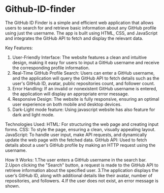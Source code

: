 # Github-ID-finder
The GitHub ID Finder is a simple and efficient web application that allows users to search for and retrieve basic information about any GitHub profile using just the username. The app is built using HTML, CSS, and JavaScript and integrates the GitHub API to fetch and display the relevant data.

Key Features:
1. User-Friendly Interface: The website features a clean and intuitive design, making it easy for users to input a GitHub username and receive the corresponding profile information.
2. Real-Time GitHub Profile Search: Users can enter a GitHub username, and the application will query the GitHub API to fetch details such as the user's GitHub ID, avatar, public repositories count, and follower count.
3. Error Handling: If an invalid or nonexistent GitHub username is entered, the application will display an appropriate error message.
4. Responsive Design: The website is fully responsive, ensuring an optimal user experience on both mobile and desktop devices.
5. Dark-Light mode feature: Using javascript website has also feature for dark and light mode.
   
Technologies Used:
HTML: For structuring the web page and creating input forms.
CSS: To style the page, ensuring a clean, visually appealing layout.
JavaScript: To handle user input, make API requests, and dynamically update the web page with the fetched data.
GitHub API: Used to fetch details about a user’s GitHub profile by making an HTTP request using the username.

How It Works:
1.The user enters a GitHub username in the search bar.
2.Upon clicking the "Search" button, a request is made to the GitHub API to retrieve information about the specified user.
3.The application displays the user’s GitHub ID, along with additional details like their avatar, number of repositories, and followers.
4.If the user does not exist, an error message is shown.
